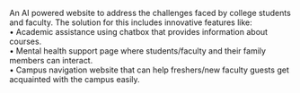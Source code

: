 An AI powered website to address the challenges faced by college students and faculty. The solution for this includes innovative features like:
  <br>• Academic assistance using chatbox that provides information about courses.
  <br>• Mental health support page where students/faculty and their family members can interact.
  <br>• Campus navigation website that can help freshers/new faculty guests get acquainted with the campus easily.  
